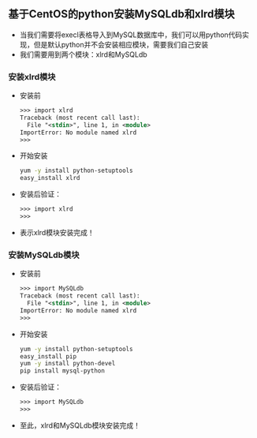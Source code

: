 ## 基于CentOS的python安装MySQLdb和xlrd模块
- 当我们需要将execl表格导入到MySQL数据库中，我们可以用python代码实现，但是默认python并不会安装相应模块，需要我们自己安装
- 我们需要用到两个模块：xlrd和MySQLdb

### 安装xlrd模块
- 安装前
  ``` xml
  >>> import xlrd
  Traceback (most recent call last):
    File "<stdin>", line 1, in <module>
  ImportError: No module named xlrd
  >>> 
  ```
- 开始安装
  ``` bash
  yum -y install python-setuptools
  easy_install xlrd
  ```
- 安装后验证：
  ``` xml
  >>> import xlrd
  >>> 
  ```
- 表示xlrd模块安装完成！

### 安装MySQLdb模块
- 安装前
  ``` xml
  >>> import MySQLdb
  Traceback (most recent call last):
    File "<stdin>", line 1, in <module>
  ImportError: No module named xlrd
  >>> 
  ```
- 开始安装
  ``` bash
  yum -y install python-setuptools
  easy_install pip
  yum -y install python-devel
  pip install mysql-python
  ```
- 安装后验证：
  ``` xml
  >>> import MySQLdb
  >>> 
  ```
- 至此，xlrd和MySQLdb模块安装完成！
